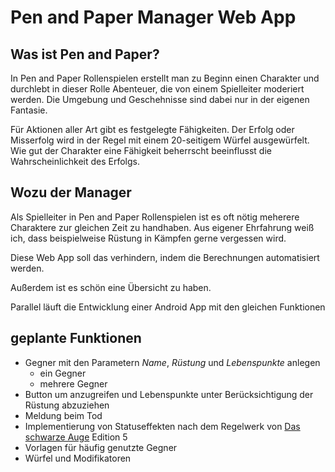 # Pen and Paper Manager Web App

## Was ist Pen and Paper?
In Pen and Paper Rollenspielen erstellt man zu Beginn einen Charakter und durchlebt in dieser Rolle Abenteuer, die von einem Spielleiter moderiert werden. Die Umgebung und Geschehnisse sind dabei nur in der eigenen Fantasie.

Für Aktionen aller Art gibt es festgelegte Fähigkeiten. Der Erfolg oder Misserfolg wird in der Regel mit einem 20-seitigem Würfel ausgewürfelt. Wie gut der Charakter eine Fähigkeit beherrscht beeinflusst die Wahrscheinlichkeit des Erfolgs.

## Wozu der Manager
Als Spielleiter in Pen and Paper Rollenspielen ist es oft nötig meherere Charaktere zur gleichen Zeit zu handhaben. Aus eigener Ehrfahrung weiß ich, dass beispielweise Rüstung in Kämpfen gerne vergessen wird.

Diese Web App soll das verhindern, indem die Berechnungen automatisiert werden.

Außerdem ist es schön eine Übersicht zu haben.

Parallel läuft die Entwicklung einer Android App mit den gleichen Funktionen

## geplante Funktionen
- Gegner mit den Parametern *Name*, *Rüstung* und *Lebenspunkte* anlegen
    - ein Gegner
    - mehrere Gegner
- Button um anzugreifen und Lebenspunkte unter Berücksichtigung der Rüstung abzuziehen
- Meldung beim Tod
- Implementierung von Statuseffekten nach dem Regelwerk von [Das schwarze Auge](https://ulisses-spiele.de/spielsysteme/das-schwarze-auge/) Edition 5
- Vorlagen für häufig genutzte Gegner
- Würfel und Modifikatoren

